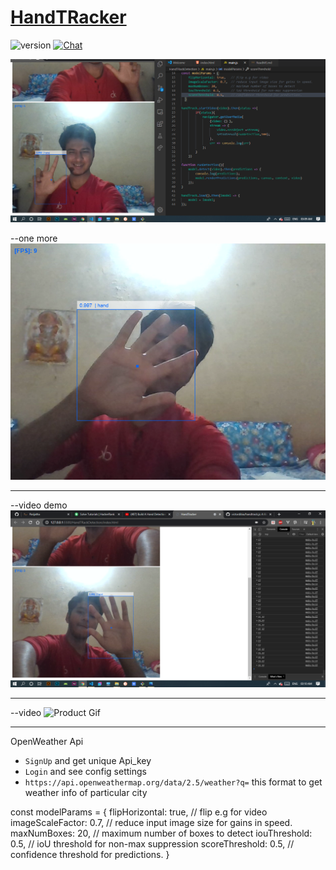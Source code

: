 # [HandTRacker](https://chiraghs.me)

![version](https://img.shields.io/badge/version-1.0-blue.svg)   [![Chat](https://img.shields.io/badge/chat-on%20instagram-7289da.svg)](https://www.instagram.com/chirag_hs_/?hl=en)

![Product Gif](/images/main.png)




--one more 
![Product Gif](/images/sub.png)


------------------------------------------------------------


--video demo
[![Watch the video](/images/video.png)](/videos/roar.mp4)


------------------------------------------------------------


--video 
![Product Gif](/images/responsive.png)


------------------------------------------------------------

OpenWeather Api

- `SignUp` and get unique Api_key
- `Login` and see config settings
- `https://api.openweathermap.org/data/2.5/weather?q=` this format to get weather info of particular city


const modelParams = {
    flipHorizontal: true,   // flip e.g for video 
    imageScaleFactor: 0.7,  // reduce input image size for gains in speed.
    maxNumBoxes: 20,        // maximum number of boxes to detect
    iouThreshold: 0.5,      // ioU threshold for non-max suppression
    scoreThreshold: 0.5,    // confidence threshold for predictions.
  }

